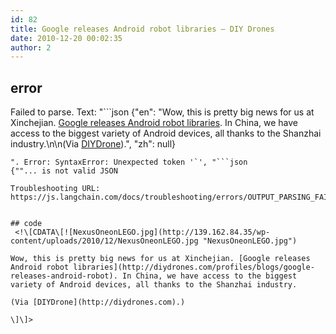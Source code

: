 ```yaml
---
id: 82
title: Google releases Android robot libraries – DIY Drones
date: 2010-12-20 00:02:35
author: 2
---
```

## error
Failed to parse. Text: "```json
{"en": "Wow, this is pretty big news for us at Xinchejian. [Google releases Android robot libraries](http://diydrones.com/profiles/blogs/google-releases-android-robot). In China, we have access to the biggest variety of Android devices, all thanks to the Shanzhai industry.\n\n(Via [DIYDrone](http://diydrones.com)).", "zh": null}
```
". Error: SyntaxError: Unexpected token '`', "```json
{""... is not valid JSON

Troubleshooting URL: https://js.langchain.com/docs/troubleshooting/errors/OUTPUT_PARSING_FAILURE/


## code
 <!\[CDATA\[![NexusOneonLEGO.jpg](http://139.162.84.35/wp-content/uploads/2010/12/NexusOneonLEGO.jpg "NexusOneonLEGO.jpg") 

Wow, this is pretty big news for us at Xinchejian. [Google releases Android robot libraries](http://diydrones.com/profiles/blogs/google-releases-android-robot). In China, we have access to the biggest variety of Android devices, all thanks to the Shanzhai industry.

(Via [DIYDrone](http://diydrones.com).)

\]\]> 
